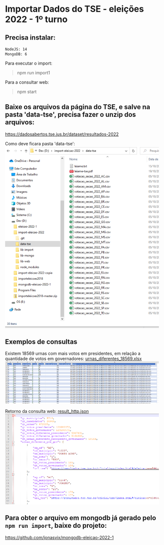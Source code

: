# Importar Dados do TSE - eleições 2022 - 1º turno

## Precisa instalar:
    NodeJS: 14
    MongoDB: 6

Para executar o import:
> npm run import1

Para a consultar web:
> npm start


## Baixe os arquivos da página do TSE, e salve na pasta 'data-tse', precisa fazer o unzip dos arquivos:
https://dadosabertos.tse.jus.br/dataset/resultados-2022

Como deve ficara pasta 'data-tse':
![plot](./data-tse/exemplo-pasta-data-tse.png)


## Exemplos de consultas

Existem 18569 urnas com mais votos em presidentes, em relação a quantidade de votos em governadores:
[urnas_diferentes_18569.xlsx](./tmp/urnas_diferentes_18569.xlsx)
![plot](./tmp/urnas_diferentes_18569.png)

Retorno da consulta web:
[result_http.json](./tmp/result_http.json)
![plot](./tmp/result_http.png)


## Para obter o arquivo em mongodb já gerado pelo ```npm run import```, baixe do projeto:
https://github.com/jonasvix/mongodb-eleicao-2022-1

